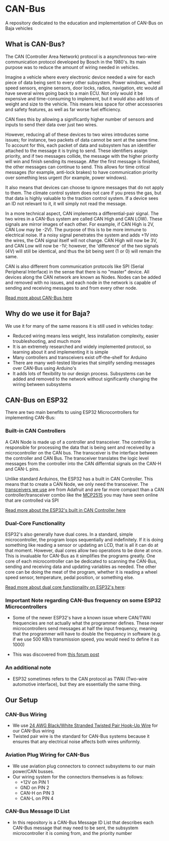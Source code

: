 # CAN-Bus
A repository dedicated to the education and implementation of CAN-Bus on Baja vehicles

## What is CAN-Bus?

The CAN (Controller Area Network) protocol is a asynchronous two-wire communication protocol developed by Bosch in the 1980's. Its main purpose was to reduce the amount of wiring needed in vehicles.

Imagine a vehicle where every electronic device needed a wire for each piece of data being sent to every other subsystem. Power windows, wheel speed sensors, engine sensors, door locks, radios, navigation, etc would all have several wires going back to a main ECU. Not only would it be expensive and time-consuming to implement, but it would also add lots of weight and size to the vehicle. This means less space for other accessories and safety features, as well as far worse fuel efficiency.

CAN fixes this by allowing a significantly higher number of sensors and inputs to send their data over just two wires.

However, reducing all of these devices to two wires introduces some issues; for instance, two packets of data cannot be sent at the same time. To account for this, each packet of data and subsystem has an identifier attached to the message it is trying to send. These identifiers assign priority, and if two messages collide, the message with the higher priority will win and finish sending its message. After the first message is finished, the other messages can continue to send. This allows for time critical messages (for example, anti-lock brakes) to have communication priority over something less urgent (for example, power windows).

It also means that devices can choose to ignore messages that do not apply to them. The climate control system does not care if you press the gas, but that data is highly valuable to the traction control system. If a device sees an ID not relevant to it, it will simply not read the message.

In a more technical aspect, CAN implements a differential-pair signal. The two wires in a CAN-Bus system are called CAN High and CAN LOW). These signals are mirror images of each other. For example, if CAN High is 2V, CAN Low may be -2V). The purpose of this is to be more immune to electrical noise. If a noisy signal penetrates the system and adds +1V into the wires, the CAN signal itself will not change. CAN High will now be 3V, and CAN Low will now be -1V; however, the 'difference' of the two signals (4V) will still be identical, and thus the bit being sent (1 or 0) will remain the same.

CAN is also different from communication protocols like SPI (Serial Peripheral Interface) in the sense that there is no "master" device. All devices along the CAN network are known as Nodes. Nodes can be added and removed with no issues, and each node in the network is capable of sending and receiving messages to and from every other node.

[Read more about CAN-Bus here](https://www.autopi.io/blog/can-bus-explained/)

## Why do we use it for Baja?

We use it for many of the same reasons it is still used in vehicles today:
* Reduced wiring means less weight, less installation complexity, easier troubleshooting, and much more
* It is an extremely researched and widely implemented protocol, so learning about it and implementing it is simple
* Many controllers and transceivers exist off-the-shelf for Arduino
* There are many well-tested libraries that simplify sending messages over CAN-Bus using Arduino's
* It adds lots of flexibility to our design process. Subsystems can be added and removed to the network without significantly changing the wiring between subsystems

## CAN-Bus on ESP32

There are two main benefits to using ESP32 Microcontrollers for implementing CAN-Bus:

### Built-in CAN Controllers

A CAN Node is made up of a controller and transceiver. The controller is responsible for processing the data that is being sent and received by a microcontroller on the CAN bus. The transceiver is the interface between the controller and CAN Bus. The transceiver translates the logic level messages from the controller into the CAN differntial signals on the CAN-H and CAN-L pins.

Unlike standard Arduinos, the ESP32 has a built in CAN Controller. This means that to create a CAN Node, we only need the transceiver. The [transceivers we use](https://www.adafruit.com/product/5708) are from Adafruit and are far more compact than a CAN controller/transceiver combo like the [MCP2515](https://www.amazon.com/HiLetgo-MCP2515-TJA1050-Receiver-Arduino/dp/B01D0WSEWU) you may have seen online that are controlled via SPI

[Read more about the ESP32's built in CAN Controller here](https://docs.espressif.com/projects/esp-idf/en/release-v3.3/api-reference/peripherals/can.html)

### Dual-Core Functionality

ESP32's also generally have dual cores. In a standard, simple microcontroller, the program loops sequentially and indefinitely. If it is doing something like reading a sensor or updating an LCD, that is all it can do at that moment. However, dual cores allow two operations to be done at once. This is invaluable for CAN-Bus as it simplifies the programs greatly. One core of each microcontroller can be dedicated to scanning the CAN-Bus, sending and receiving data and updating variables as needed. The other core can be doing the meat of the program, whether it is reading a wheel speed sensor, temperature, pedal position, or something else.

[Read more about dual core functionality on ESP32's here](https://randomnerdtutorials.com/esp32-dual-core-arduino-ide/):

### Important Note regarding CAN-Bus frequency on some ESP32 Microcontrollers

* Some of the newer ESP32's have a known issue where CAN/TWAI frequencies are not actually what the programmer defines. These newer microcontrollers send messages at half the input frequency, meaning that the programmer will have to double the frequency in software (e.g. if we use 500 KB/s transmission speed, you would need to define it as 1000) 

* This was discovered from [this forum post](https://www.eevblog.com/forum/microcontrollers/psa-esp32-can-frequency-assignment-broken-in-chip-revision/)

### An additional note

* ESP32 sometimes refers to the CAN protocol as TWAI (Two-wire automotive interface), but they are essentially the same thing.

## Our Setup

### CAN-Bus Wiring

* We use [24 AWG Black/White Stranded Twisted Pair Hook-Up Wire](https://www.jameco.com/z/224BW-C-R-Jameco-ValuePro-24-AWG-Black-White-Stranded-Twisted-Pair-Hook-Up-Wire-100-Feet_173164.html) for our CAN-Bus wiring
* Twisted pair wire is the standard for CAN-Bus systems because it ensures that any electrical noise affects both wires uniformly.

### Aviation Plug Wiring for CAN-Bus

* We use aviation plug connectors to connect subsystems to our main power/CAN busses.
* Our wiring system for the connectors themselves is as follows:
  * +12V on PIN 1
  * GND on PIN 2
  * CAN-H on PIN 3
  * CAN-L on PIN 4

### CAN-Bus Message ID List

* In this repository is a CAN-Bus Message ID List that describes each CAN-Bus message that may need to be sent, the subsystem microcontroller it is coming from, and the priority number 

